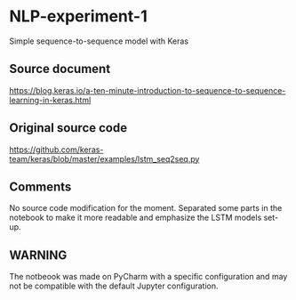 # NLP-experiment-1
Simple sequence-to-sequence model with Keras

## Source document
https://blog.keras.io/a-ten-minute-introduction-to-sequence-to-sequence-learning-in-keras.html

## Original source code
https://github.com/keras-team/keras/blob/master/examples/lstm_seq2seq.py

## Comments
No source code modification for the moment. 
Separated some parts in the notebook to make it more readable and emphasize the LSTM models set-up.

## WARNING
The notbeook was made on PyCharm with a specific configuration and may not be compatible with the default Jupyter configuration.


